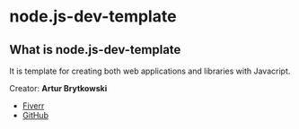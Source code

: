 <h1>node.js-dev-template</h1>

## What is node.js-dev-template
It is template for creating both web applications and libraries with Javacript.

Creator: <b>Artur Brytkowski</b> 
 - <a target="_blank" href="https://www.fiverr.com/arturbrytkowski">Fiverr</a>
 - <a target="_blank" href="https://github.com/allala0">GitHub</a>
 